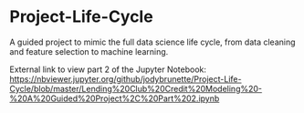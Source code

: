 # Project-Life-Cycle
A guided project to mimic the full data science life cycle, from data cleaning and feature selection to machine learning.

External link to view part 2 of the Jupyter Notebook:
https://nbviewer.jupyter.org/github/jodybrunette/Project-Life-Cycle/blob/master/Lending%20Club%20Credit%20Modeling%20-%20A%20Guided%20Project%2C%20Part%202.ipynb


